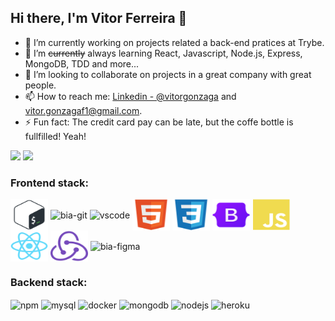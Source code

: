 ## Hi there, I'm Vitor Ferreira 👋

- 🔭 I’m currently working on projects related a back-end pratices at Trybe.
- 🌱 I’m ~~currently~~ always learning React, Javascript, Node.js, Express, MongoDB, TDD and more...
- 👯 I’m looking to collaborate on projects in a great company with great people.
- 📫 How to reach me: <a href="https://www.linkedin.com/in/vitorgonzaga/" target="_blank">Linkedin - @vitorgonzaga</a> and <vitor.gonzagaf1@gmail.com>.
- ⚡ Fun fact: The credit card pay can be late, but the coffe bottle is fullfilled! Yeah!

<div style="display=inline_block">
  <img height="160em" src="https://github-readme-stats.vercel.app/api?username=vitorgonzaga&show_icons=true&theme=radical" />
  <img height="160em" src="https://github-readme-stats.vercel.app/api/top-langs/?username=vitorgonzaga&layout=compact&theme=radical" />
</div>

### Frontend stack:

<div>
  <img align="center" alt="bash" height="50" width="60" src="https://raw.githubusercontent.com/devicons/devicon/master/icons/bash/bash-original.svg">  
  <img align="center" alt="bia-git" height="50" width="60" src="https://cdn.jsdelivr.net/gh/devicons/devicon/icons/git/git-original.svg" />
  <img align="center" alt="vscode" height="50" width="60" src="https://cdn.jsdelivr.net/gh/devicons/devicon/icons/visualstudio/visualstudio-plain.svg" />
  <img align="center" alt="HTML" height="50" width="60" src="https://raw.githubusercontent.com/devicons/devicon/master/icons/html5/html5-original.svg">
  <img align="center" alt="CSS" height="50" width="60" src="https://raw.githubusercontent.com/devicons/devicon/master/icons/css3/css3-original.svg">
  <img align="center" alt="bootstrap" height="50" width="60" src="https://raw.githubusercontent.com/devicons/devicon/master/icons/bootstrap/bootstrap-original.svg">
  <img align="center" alt="Js" height="50" width="60" src="https://raw.githubusercontent.com/devicons/devicon/master/icons/javascript/javascript-plain.svg">
  <img align="center" alt="React" height="50" width="60" src="https://raw.githubusercontent.com/devicons/devicon/master/icons/react/react-original.svg">     
  <img align="center" alt="redux" height="50" width="60" src="https://raw.githubusercontent.com/devicons/devicon/master/icons/redux/redux-original.svg">
  <img align="center" alt="bia-figma" height="50" width="60" src="https://cdn.jsdelivr.net/gh/devicons/devicon/icons/figma/figma-original.svg" />
</div>

### Backend stack:

<div>  
  <img align="center" alt="npm" height="60" width="70" src="https://cdn.jsdelivr.net/gh/devicons/devicon/icons/npm/npm-original-wordmark.svg" />
  <img align="center" alt="mysql" height="60" width="70" src="https://cdn.jsdelivr.net/gh/devicons/devicon/icons/mysql/mysql-original-wordmark.svg" />
  <img align="center" alt="docker" height="60" width="70" src="https://cdn.jsdelivr.net/gh/devicons/devicon/icons/docker/docker-original-wordmark.svg" />
  <img align="center" alt="mongodb" height="60" width="70" src="https://cdn.jsdelivr.net/gh/devicons/devicon/icons/mongodb/mongodb-original-wordmark.svg" />
  <img align="center" alt="nodejs" height="60" width="70" src="https://cdn.jsdelivr.net/gh/devicons/devicon/icons/nodejs/nodejs-original.svg" />
  <img align="center" alt="heroku" height="60" width="70" src="https://cdn.jsdelivr.net/gh/devicons/devicon/icons/heroku/heroku-original.svg" />  
</div>  

